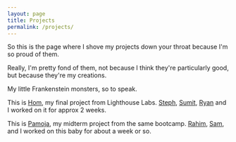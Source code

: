 ```yaml
---
layout: page
title: Projects
permalink: /projects/
---
```


So this is the page where I shove my projects down your throat because I'm so proud of them.

Really, I'm pretty fond of them, not because I think they're particularly good, but because they're my creations.

My little Frankenstein monsters, so to speak.

This is [Hom](http://homm.herkouapp.com), my final project from Lighthouse Labs.
[Steph](http://github.com/stephchuolee), [Sumit](http://github.com/sumitsekhri), [Ryan](http://github.com/kludgemaster) and I worked on it for approx 2 weeks.

This is [Pamoja](http://pamoja.herokuapp.com), my midterm project from the same bootcamp.
[Rahim](http://github.com/rahimjad), [Sam](http://github.com/sammy-d), and I worked on this baby for about a week or so.
